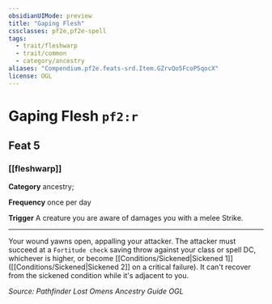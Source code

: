 ```yaml
---
obsidianUIMode: preview
title: "Gaping Flesh"
cssclasses: pf2e,pf2e-spell
tags:
  - trait/fleshwarp
  - trait/common
  - category/ancestry
aliases: "Compendium.pf2e.feats-srd.Item.GZrvQo5FcoP5qocX"
license: OGL
---
```

# Gaping Flesh `pf2:r`
## Feat 5
### [[fleshwarp]]

**Category** ancestry; 




**Frequency** once per day

**Trigger** A creature you are aware of damages you with a melee Strike.

* * *

Your wound yawns open, appalling your attacker. The attacker must succeed at a `Fortitude check` saving throw against your class or spell DC, whichever is higher, or become [[Conditions/Sickened|Sickened 1]] ([[Conditions/Sickened|Sickened 2]] on a critical failure). It can't recover from the sickened condition while it's adjacent to you.

*Source: Pathfinder Lost Omens Ancestry Guide*
*OGL*